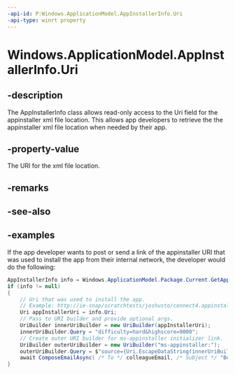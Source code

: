 ```yaml
---
-api-id: P:Windows.ApplicationModel.AppInstallerInfo.Uri
-api-type: winrt property
---
```


<!-- Property syntax.
public Uri Uri { get; }
-->

# Windows.ApplicationModel.AppInstallerInfo.Uri

## -description
The AppInstallerInfo class allows read-only access to the Uri field for the appinstaller xml file location. This allows app developers to retrieve the the appinstaller xml file location when needed by their app.

## -property-value

The URI for the xml file location.

## -remarks

## -see-also

## -examples

If the app developer wants to post or send a link of the appinstaller URI that was used to install the app from their internal network, the developer would do the following:

```csharp
AppInstallerInfo info = Windows.ApplicationModel.Package.Current.GetAppInstallerInfo();
if (info != null)
{
    // Uri that was used to install the app. 
    // Example: http://ie-snap/scratchtests/joshusto/connect4.appinstaller.
    Uri appInstallerUri = info.Uri;
    // Pass to URI builder and provide optional args.
    UriBuilder innerUriBuilder = new UriBuilder(appInstallerUri);
    innerUriBuilder.Query = "difficulty=hard&highscore=9000";
    // Create outer URI builder for ms-appinstaller initializer link.
    UriBuilder outerUriBuilder = new UriBuilder("ms-appinstaller:");
    outerUriBuilder.Query = $"source={Uri.EscapeDataString(innerUriBuilder.ToString())}";
    await ComposeEmailAsync( /* To */ colleagueEmail, /* Subject */ "Beat my high score!", /* Body */ outerUriBuilder.ToString());
}
```